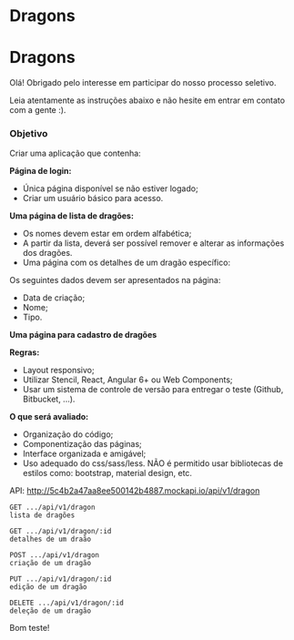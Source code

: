 # Dragons

# Dragons
Olá! Obrigado pelo interesse em participar do nosso processo seletivo.

Leia atentamente as instruções abaixo e não hesite em entrar em contato com a gente :).

### Objetivo
Criar uma aplicação que contenha​:

<b>Página de login:</b>
- Única página disponível se não estiver logado;
- Criar um usuário básico para acesso.

<b>Uma página de lista de dragões:</b>
- Os nomes devem estar em ordem alfabética;
- A partir da lista, deverá ser possível remover e alterar as informações dos dragões.
- Uma página com os detalhes de um dragão específico:
  
Os seguintes dados devem ser apresentados na página:
- Data de criação;
- Nome;
- Tipo.

<b>Uma página para cadastro de dragões</b>

<b>Regras:</b>

- Layout responsivo;
- Utilizar Stencil, React, Angular 6+ ou Web Components;
- Usar um sistema de controle de versão para entregar o teste (Github, Bitbucket, ...).

<b>O que será avaliado:</b>

- Organização do código;
- Componentização das páginas;
- Interface organizada e amigável;
- Uso adequado do css/sass/less. NÃO é permitido usar bibliotecas de estilos como: bootstrap, material design, etc.

API:
http://5c4b2a47aa8ee500142b4887.mockapi.io/api/v1/dragon

```
GET .../api/v1/dragon
lista de dragões

GET .../api/v1/dragon/:id
detalhes de um draão

POST .../api/v1/dragon
criação de um dragão

PUT .../api/v1/dragon/:id
edição de um dragão

DELETE .../api/v1/dragon/:id
deleção de um dragão
```

Bom teste!
